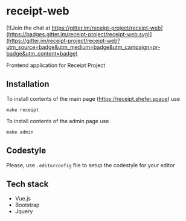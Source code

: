 # receipt-web

[![Join the chat at https://gitter.im/receipt-project/receipt-web](https://badges.gitter.im/receipt-project/receipt-web.svg)](https://gitter.im/receipt-project/receipt-web?utm_source=badge&utm_medium=badge&utm_campaign=pr-badge&utm_content=badge)

Frontend application for Receipt Project

## Installation
To install contents of the main page (https://receipt.shefer.space) use
```
make receipt
```

To install contents of the admin page use
```
make admin
```

## Codestyle
Please, use `.editorconfig` file to setup the codestyle for your editor

## Tech stack
- Vue.js
- Bootstrap
- Jquery
